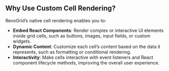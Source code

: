 ## Why Use Custom Cell Rendering?

RevoGrid’s native cell rendering enables you to:
-	**Embed React Components**: Render complex or interactive UI elements inside grid cells, such as buttons, images, input fields, or custom widgets.
-	**Dynamic Content**: Customize each cell’s content based on the data it represents, such as formatting or conditional rendering.
-	**Interactivity**: Make cells interactive with event listeners and React component lifecycle methods, improving the overall user experience.
